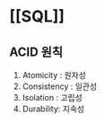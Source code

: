 # [[SQL]]

## ACID 원칙
1. Atomicity : 원자성
2. Consistency : 일관성
3. Isolation : 고립성
4. Durability: 지속성


